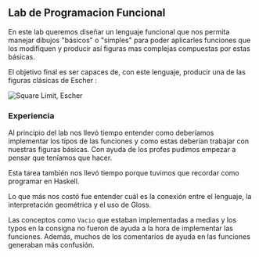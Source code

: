 ## Lab de Programacion Funcional

En este lab queremos diseñar un lenguaje funcional que nos permita manejar
dibujos "básicos" o "simples" para poder aplicarles funciones que los
modifiquen y producir así figuras mas complejas compuestas por estas básicas.

El objetivo final es ser capaces de, con este lenguaje, producir una de las
figuras clásicas de Escher :

![Square Limit, Escher][image1]

### Experiencia

Al principio del lab nos llevó tiempo entender como deberíamos implementar los
tipos de las funciones y como estas deberían trabajar con nuestras figuras
básicas. Con ayuda de los profes pudimos empezar a pensar que teníamos que
hacer.

Esta tarea también nos llevó tiempo porque tuvimos que recordar como programar
en Haskell.

Lo que más nos costó fue entender cuál es la conexión entre el lenguaje, la
interpretación geométrica y el uso de Gloss.

Las conceptos como `Vacio` que estaban implementadas a medias y los typos en la
consigna no fueron de ayuda a la hora de implementar las funciones. Además,
muchos de los comentarios de ayuda en las funciones generaban más confusión.



<!-- # referencias -->

[image1]:http://www.tess-elation.co.uk/_/rsrc/1472862680265/self-similar-tessellations/400px--square-limit.jpg
